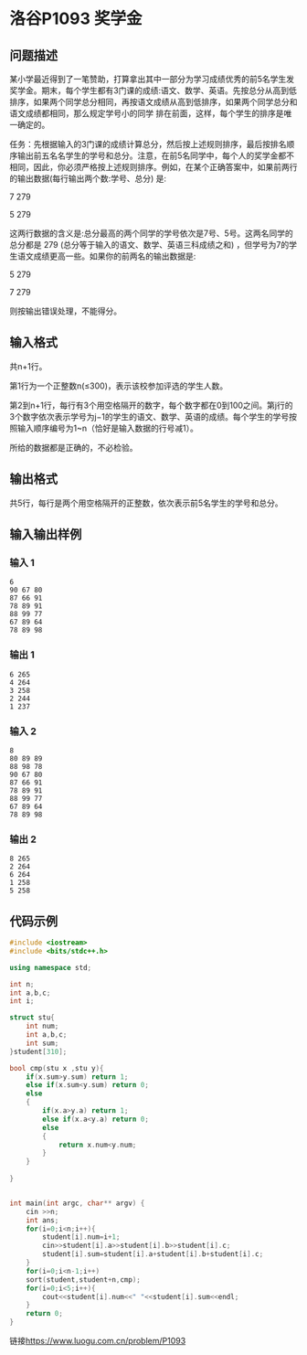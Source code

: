 # 洛谷P1093 奖学金
## 问题描述
某小学最近得到了一笔赞助，打算拿出其中一部分为学习成绩优秀的前5名学生发奖学金。期末，每个学生都有3门课的成绩:语文、数学、英语。先按总分从高到低排序，如果两个同学总分相同，再按语文成绩从高到低排序，如果两个同学总分和语文成绩都相同，那么规定学号小的同学 排在前面，这样，每个学生的排序是唯一确定的。

任务：先根据输入的3门课的成绩计算总分，然后按上述规则排序，最后按排名顺序输出前五名名学生的学号和总分。注意，在前5名同学中，每个人的奖学金都不相同，因此，你必须严格按上述规则排序。例如，在某个正确答案中，如果前两行的输出数据(每行输出两个数:学号、总分) 是:

7 279

5 279

这两行数据的含义是:总分最高的两个同学的学号依次是7号、5号。这两名同学的总分都是 279 (总分等于输入的语文、数学、英语三科成绩之和) ，但学号为7的学生语文成绩更高一些。如果你的前两名的输出数据是:

5 279

7 279

则按输出错误处理，不能得分。

## 输入格式
共n+1行。

第1行为一个正整数n(≤300)，表示该校参加评选的学生人数。

第2到n+1行，每行有3个用空格隔开的数字，每个数字都在0到100之间。第j行的3个数字依次表示学号为j−1的学生的语文、数学、英语的成绩。每个学生的学号按照输入顺序编号为1~n（恰好是输入数据的行号减1）。

所给的数据都是正确的，不必检验。

## 输出格式
共5行，每行是两个用空格隔开的正整数，依次表示前5名学生的学号和总分。

## 输入输出样例

### 输入 1
```
6             
90 67 80
87 66 91
78 89 91
88 99 77
67 89 64
78 89 98
```

### 输出 1
```
6 265
4 264
3 258
2 244
1 237
```

### 输入 2
```
8
80 89 89
88 98 78
90 67 80
87 66 91
78 89 91
88 99 77
67 89 64
78 89 98
```

### 输出 2
```
8 265
2 264
6 264
1 258
5 258
```

## 代码示例
```c++
#include <iostream>
#include <bits/stdc++.h>

using namespace std; 

int n;
int a,b,c;
int i;

struct stu{
	int num;
	int a,b,c;
	int sum;
}student[310];

bool cmp(stu x ,stu y){
	if(x.sum>y.sum) return 1;
    else if(x.sum<y.sum) return 0;
    else
    {
        if(x.a>y.a) return 1;
        else if(x.a<y.a) return 0;
        else
        {
            return x.num<y.num;
        }
    }
	
}


int main(int argc, char** argv) {
	cin >>n;
	int ans;
	for(i=0;i<n;i++){
		student[i].num=i+1;
		cin>>student[i].a>>student[i].b>>student[i].c;
		student[i].sum=student[i].a+student[i].b+student[i].c;
	}
	for(i=0;i<n-1;i++)
	sort(student,student+n,cmp);
	for(i=0;i<5;i++){
		cout<<student[i].num<<" "<<student[i].sum<<endl;
	}
	return 0;
}
```


链接<https://www.luogu.com.cn/problem/P1093>

